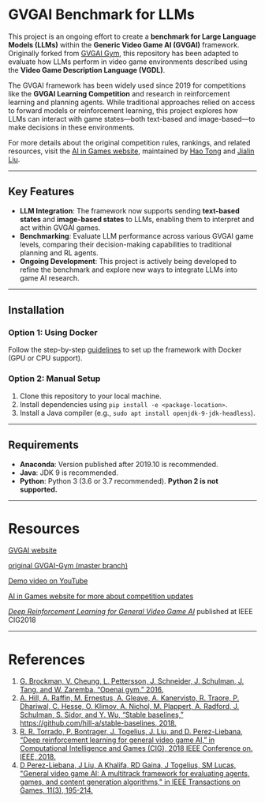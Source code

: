 # GVGAI Benchmark for LLMs

This project is an ongoing effort to create a **benchmark for Large Language Models (LLMs)** within the **Generic Video Game AI (GVGAI)** framework. Originally forked from [GVGAI Gym](https://github.com/rubenrtorrado/GVGAI_GYM), this repository has been adapted to evaluate how LLMs perform in video game environments described using the **Video Game Description Language (VGDL)**.

The GVGAI framework has been widely used since 2019 for competitions like the **GVGAI Learning Competition** and research in reinforcement learning and planning agents. While traditional approaches relied on access to forward models or reinforcement learning, this project explores how LLMs can interact with game states—both text-based and image-based—to make decisions in these environments.

For more details about the original competition rules, rankings, and related resources, visit the [AI in Games website](http://www.aingames.cn/), maintained by [Hao Tong](https://github.com/HawkTom) and [Jialin Liu](https://github.com/ljialin).

---

## Key Features

- **LLM Integration**: The framework now supports sending **text-based states** and **image-based states** to LLMs, enabling them to interpret and act within GVGAI games.
- **Benchmarking**: Evaluate LLM performance across various GVGAI game levels, comparing their decision-making capabilities to traditional planning and RL agents.
- **Ongoing Development**: This project is actively being developed to refine the benchmark and explore new ways to integrate LLMs into game AI research.

---


## Installation

### Option 1: Using Docker
Follow the step-by-step [guidelines](https://github.com/SUSTechGameAI/GVGAI_GYM/blob/master/docs/Guidelines-Docker-GVGAI-RLbaselines.md) to set up the framework with Docker (GPU or CPU support).

### Option 2: Manual Setup
1. Clone this repository to your local machine.
2. Install dependencies using `pip install -e <package-location>`.
3. Install a Java compiler (e.g., `sudo apt install openjdk-9-jdk-headless`).

---

## Requirements

- **Anaconda**: Version published after 2019.10 is recommended.
- **Java**: JDK 9 is recommended.
- **Python**: Python 3 (3.6 or 3.7 recommended). **Python 2 is not supported.**

---

# Resources

[GVGAI website](http://www.gvgai.net)

[original GVGAI-Gym (master branch)](https://github.com/rubenrtorrado/GVGAI_GYM) 

[Demo video on YouTube](https://youtu.be/O84KgRt6AJI)

[AI in Games website for more about competition updates](http://www.aingames.cn/#sources)

[*Deep Reinforcement Learning for General Video Game AI*](https://arxiv.org/abs/1806.02448) published at IEEE CIG2018

---
# References

1. [G. Brockman, V. Cheung, L. Pettersson, J. Schneider, J. Schulman, J. Tang, and W. Zaremba, “Openai gym,” 2016.](https://github.com/openai/gym)
2. [A. Hill, A. Raffin, M. Ernestus, A. Gleave, A. Kanervisto, R. Traore, P. Dhariwal, C. Hesse, O. Klimov, A. Nichol, M. Plappert, A. Radford, J. Schulman, S. Sidor, and Y. Wu, “Stable baselines,” https://github.com/hill-a/stable-baselines, 2018.](https://github.com/hill-a/stable-baselines)
3. [R. R. Torrado, P. Bontrager, J. Togelius, J. Liu, and D. Perez-Liebana, “Deep reinforcement learning for general video game AI,” in Computational Intelligence and Games (CIG), 2018 IEEE Conference on. IEEE, 2018.](https://github.com/rubenrtorrado/GVGAI_GYM)
4. [D Perez-Liebana, J Liu, A Khalifa, RD Gaina, J Togelius, SM Lucas, "General video game AI: A multitrack framework for evaluating agents, games, and content generation algorithms," in IEEE Transactions on Games, 11(3), 195-214.](https://arxiv.org/pdf/1802.10363)
